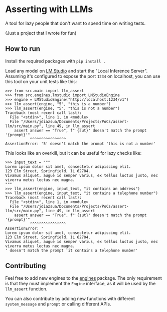 # Asserting with LLMs

A tool for lazy people that don't want to spend time on writing tests.

(Just a project that I wrote for fun)

## How to run

Install the required packages with `pip install .`

Load any model on [LM Studio](https://lmstudio.ai) and start the "Local Inference Server".
Assuming it's configured to expose the port `1234` on localhost, you can use this tool
on your unit tests like this:

```
>>> from src.main import llm_assert
>>> from src.engines.lmstudio import LMStudioEngine
>>> engine = LMStudioEngine("http://localhost:1234/v1")
>>> llm_assert(engine, "5", "this is a number")
>>> llm_assert(engine, "5", "this is not a number")
Traceback (most recent call last):
  File "<stdin>", line 1, in <module>
  File "/Users/jdiazsua/Documents/Projects/PoCs/assert-llm/src/main.py", line 49, in llm_assert
    assert answer == "True", f"'{sut}' doesn't match the prompt '{prompt}'"
           ^^^^^^^^^^^^^^^^
AssertionError: '5' doesn't match the prompt 'this is not a number'
```

This looks like an overkill, but it can be useful for lazy checks like:

```
>>> input_text = """
Lorem ipsum dolor sit amet, consectetur adipiscing elit.
123 Elm Street, Springfield, IL 62704.
Vivamus aliquet, augue id semper varius, ex tellus luctus justo, nec viverra metus lectus nec magna.
"""
>>> llm_assert(engine, input_text, "it contains an address")
>>> llm_assert(engine, input_text, "it contains a telephone number")
Traceback (most recent call last):
  File "<stdin>", line 1, in <module>
  File "/Users/jdiazsua/Documents/Projects/PoCs/assert-llm/src/main.py", line 49, in llm_assert
    assert answer == "True", f"'{sut}' doesn't match the prompt '{prompt}'"
           ^^^^^^^^^^^^^^^^
AssertionError: '
Lorem ipsum dolor sit amet, consectetur adipiscing elit.
123 Elm Street, Springfield, IL 62704.
Vivamus aliquet, augue id semper varius, ex tellus luctus justo, nec viverra metus lectus nec magna.
' doesn't match the prompt 'it contains a telephone number'
```

## Contributing

Feel free to add new engines to the [engines](src/engines/) package. The only requirement is that
they must implement the `Engine` interface, as it will be used by the `llm_assert` function.

You can also contribute by adding new functions with different `system_message` and `prompt`
or calling different APIs.
